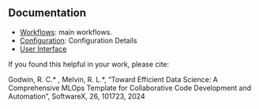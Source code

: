 ## Documentation

- [Workflows](Webapp33/main.md): main workflows.
- [Configuration](Webapp33_config/config.md): Configuration Details
- [User Interface](Webapp33_streamlit_app.md)

If you found this helpful in your work, please cite:

Godwin, R. C.* , Melvin, R. L.*, “Toward Efficient Data Science: A Comprehensive MLOps Template for Collaborative Code Development and Automation”, SoftwareX, 26, 101723, 2024